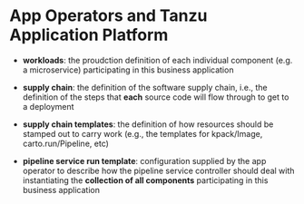# App Operators and Tanzu Application Platform

* **workloads**: the proudction definition of each individual component (e.g. a microservice) participating in this business application 

* **supply chain**: the definition of the software supply chain, i.e., the definition of the steps that **each** source code will flow through to get to a deployment

* **supply chain templates**: the definition of how resources should be stamped out to carry work (e.g., the templates for kpack/Image, carto.run/Pipeline, etc)

* **pipeline service run template**: configuration supplied by the app operator to describe how the pipeline service controller should deal with instantiating the **collection of all components** participating in this business application 
